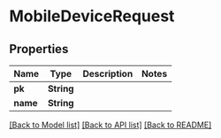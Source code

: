 # MobileDeviceRequest

## Properties
Name | Type | Description | Notes
------------ | ------------- | ------------- | -------------
**pk** | **String** |  | 
**name** | **String** |  | 

[[Back to Model list]](../README.md#documentation-for-models) [[Back to API list]](../README.md#documentation-for-api-endpoints) [[Back to README]](../README.md)


